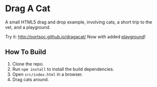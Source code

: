 # Drag A Cat

A small HTML5 drag and drop example, involving cats, a short trip to the vet, and a playground.

Try it: http://portsoc.github.io/dragacat/
Now with added [playground](http://portsoc.github.io/dragacat/playground.html)!


## How To Build
1. Clone the repo.
2. Run `npm install` to install the build dependencies.
4. Open `src/index.html` in a browser.
5. Drag cats around.
